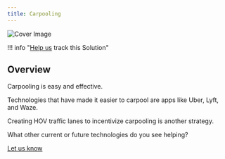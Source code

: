 ```yaml
---
title: Carpooling
---
```


![Cover Image](img/carpooling.png)

!!! info "[Help us](../../contribute) track this Solution"

## Overview

Carpooling is easy and effective.

Technologies that have made it easier to carpool are apps like Uber, Lyft, and Waze.

Creating HOV traffic lanes to incentivize carpooling is another strategy.

What other current or future technologies do you see helping?

[Let us know](../contribute)
